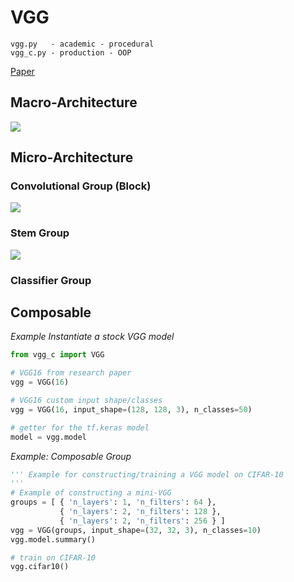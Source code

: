 
# VGG

    vgg.py   - academic - procedural
    vgg_c.py - production - OOP

[Paper](https://arxiv.org/pdf/1409.1556.pdf)

## Macro-Architecture

<img src='macro.jpg'>

## Micro-Architecture 

### Convolutional Group (Block)

<img src='micro-conv.jpg'>

### Stem Group

<img src='stem.jpg'>

### Classifier Group


## Composable

*Example Instantiate a stock VGG model*

```python
from vgg_c import VGG

# VGG16 from research paper
vgg = VGG(16)

# VGG16 custom input shape/classes
vgg = VGG(16, input_shape=(128, 128, 3), n_classes=50)

# getter for the tf.keras model
model = vgg.model
```

*Example: Composable Group*

```python
''' Example for constructing/training a VGG model on CIFAR-10
'''
# Example of constructing a mini-VGG
groups = [ { 'n_layers': 1, 'n_filters': 64 },
           { 'n_layers': 2, 'n_filters': 128 },
           { 'n_layers': 2, 'n_filters': 256 } ]
vgg = VGG(groups, input_shape=(32, 32, 3), n_classes=10)
vgg.model.summary()

# train on CIFAR-10
vgg.cifar10()
```

